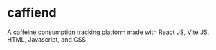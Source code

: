 # caffiend
A caffeine consumption tracking platform made with React JS, Vite JS, HTML, Javascript, and CSS
